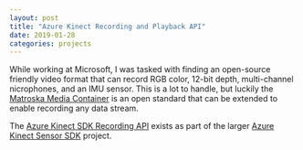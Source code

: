 ```yaml
---
layout: post
title: "Azure Kinect Recording and Playback API"
date: 2019-01-28
categories: projects
---
```


While working at Microsoft, I was tasked with finding an open-source friendly video format that can record RGB color, 12-bit depth, multi-channel nicrophones, and an IMU sensor. This is a lot to handle, but luckily the [Matroska Media Container](https://www.matroska.org/what_is_matroska.html) is an open standard that can be extended to enable recording any data stream.

The [Azure Kinect SDK Recording API]() exists as part of the larger [Azure Kinect Sensor SDK](https://github.com/microsoft/Azure-Kinect-Sensor-SDK) project.